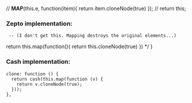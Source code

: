 //  __MAP__(this.e, function(item){ return item.cloneNode(true) });
//  return this;


### Zepto implementation:
     -- (I don't get this. Mapping destroys the original elements...)
  return this.map(function(){ return this.cloneNode(true) })
  */
}

### Cash implementation:
```
clone: function () {
  return cash(this.map(function (v) {
    return v.cloneNode(true);
  }));
},
```
